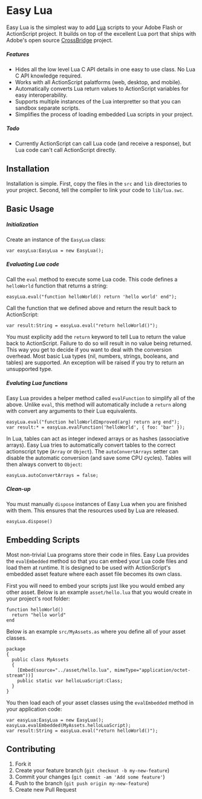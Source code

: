 # Easy Lua

Easy Lua is the simplest way to add [Lua](http://www.lua.org/) scripts to your Adobe Flash or ActionScript project.
It builds on top of the excellent Lua port that ships with Adobe's open source [CrossBridge](https://github.com/adobe-flash/crossbridge) project.

##### Features

- Hides all the low level Lua C API details in one easy to use class.  No Lua C API knowledge required.
- Works with all ActionScript palatforms (web, desktop, and mobile).
- Automatically converts Lua return values to ActionScript variables for easy interoperability.
- Supports multiple instances of the Lua interpretter so that you can sandbox separate scripts.
- Simplifies the process of loading embedded Lua scripts in your project.

##### Todo

- Currently ActionScript can call Lua code (and receive a response), but Lua code can't call ActionScript directly.

## Installation

Installation is simple.
First, copy the files in the `src` and `lib` directories to your project.
Second, tell the compiler to link your code to `lib/lua.swc`.

## Basic Usage

##### Initialization

Create an instance of the `EasyLua` class:

    var easyLua:EasyLua = new EasyLua();

##### Evaluating Lua code

Call the `eval` method to execute some Lua code.  This code defines a `helloWorld` function that returns a string:

    easyLua.eval("function helloWorld() return 'hello world' end");

Call the function that we defined above and return the result back to ActionScript:

    var result:String = easyLua.eval("return helloWorld()");

You must explicity add the `return` keyword to tell Lua to return the value back to ActionScript.
Failure to do so will result in no value being returned.
This way you get to decide if you want to deal with the conversion overhead.
Most basic Lua types (nil, numbers, strings, booleans, and tables) are supported.
An exception will be raised if you try to return an unsupported type.

##### Evaluting Lua functions

Easy Lua provides a helper method called `evalFunction` to simplify all of the above.
Unlike `eval`, this method will automatically include a `return` along with convert any arguments to their Lua equivalents.

    easyLua.eval("function helloWorldImproved(arg) return arg end");
    var result:* = easyLua.evalFunction('helloWorld', { foo: 'bar' });

In Lua, tables can act as integer indexed arrays or as hashes (associative arrays).
Easy Lua tries to automatically convert tables to the correct actionscript type (`Array` or `Object`).
The `autoConvertArrays` setter can disable the automatic conversion (and save some CPU cycles).
Tables will then always convert to `Object`:

    easyLua.autoConvertArrays = false;

##### Clean-up

You must manually `dispose` instances of Easy Lua when you are finished with them.
This ensures that the resources used by Lua are released.

    easyLua.dispose()


## Embedding Scripts

Most non-trivial Lua programs store their code in files.
Easy Lua provides the `evalEmbedded` method so that you can embed your Lua code files and load them at runtime.
It is designed to be used with ActionScript's embedded asset feature where each asset file becomes its own class.

First you will need to embed your scripts just like you would embed any other asset.
Below is an example `asset/hello.lua` that you would create in your project's root folder:

    function helloWorld()
      return "hello world"
    end

Below is an example `src/MyAssets.as` where you define all of your asset classes.

    package
    {
      public class MyAssets
      {
        [Embed(source="../asset/hello.lua", mimeType="application/octet-stream"))]
        public static var helloLuaScript:Class;
      }
    }

You then load each of your asset classes using the `evalEmbedded` method in your application code:

    var easyLua:EasyLua = new EasyLua();
    easyLua.evalEmbedded(MyAssets.helloLuaScript);
    var result:String = easyLua.eval("return helloWorld()");

## Contributing

1. Fork it
2. Create your feature branch (`git checkout -b my-new-feature`)
3. Commit your changes (`git commit -am 'Add some feature'`)
4. Push to the branch (`git push origin my-new-feature`)
5. Create new Pull Request
